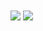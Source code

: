 <img align="center" src="https://github-readme-stats.vercel.app/api?username=x032205&show_icons=true&theme=radical" />
<img align="center" src="https://github-readme-stats.vercel.app/api/top-langs/?username=x032205&layout=compact&theme=radical" />

